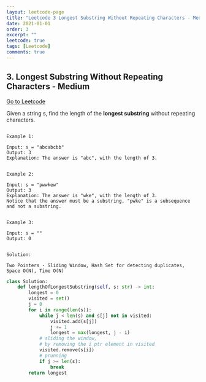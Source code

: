 ```yaml
---
layout: leetcode-page
title: "Leetcode 3 Longest Substring Without Repeating Characters - Medium"
date: 2021-01-01
order: 3
excerpt: ""
leetcode: true
tags: [Leetcode]
comments: true
---
```


<h2> 3. Longest Substring Without Repeating Characters - Medium  </h2>

[Go to Leetcode](https://leetcode.com/problems/longest-substring-without-repeating-characters/)

Given a string s, find the length of the **longest substring** without repeating characters.

<code>
Example 1:
</code>

```
Input: s = "abcabcbb"
Output: 3
Explanation: The answer is "abc", with the length of 3.
```

<code>
Example 2:
</code>

```
Input: s = "pwwkew"
Output: 3
Explanation: The answer is "wke", with the length of 3.
Notice that the answer must be a substring, "pwke" is a subsequence and not a substring.
```

<code>
Example 3:
</code>

```
Input: s = ""
Output: 0
```

<code>
Solution:
</code>

<code>
Two Pointers - Sliding Window, Hash Set for detecting duplicates, Space O(N), Time O(N)
</code>

``` python
class Solution:
    def lengthOfLongestSubstring(self, s: str) -> int:
        longest = 0
        visited = set()
        j = 0
        for i in range(len(s)):
            while j < len(s) and s[j] not in visited:
                visited.add(s[j])
                j += 1
                longest = max(longest, j - i)
            # sliding the window, 
            # by removing the i ptr element in visited
            visited.remove(s[i])
            # prunning
            if j >= len(s):
                break
        return longest      
```

